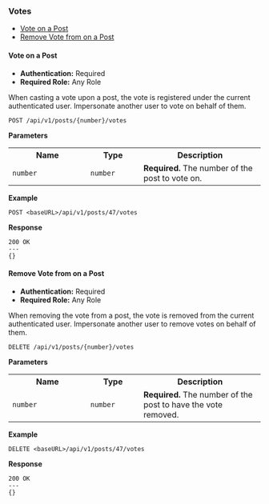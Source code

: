 <h3 id="votes">Votes</h3>

<ul>
  <li><a href="#add-vote">Vote on a Post</a></li>
  <li><a href="#remove-vote">Remove Vote from on a Post</a></li>
</ul>

<h4 id="add-vote">Vote on a Post</h4>

- <strong>Authentication:</strong> Required
- <strong>Required Role:</strong> Any Role

When casting a vote upon a post, the vote is registered under the current authenticated user. Impersonate another user to vote on behalf of them.

```
POST /api/v1/posts/{number}/votes
```

<strong>Parameters</strong>

<table>
  <tr>
    <th width="140">Name</th>
    <th width="90">Type</th>
    <th>Description</th>
  </tr>
  <tr>
    <td><code>number</code></td>
    <td><code>number</code></td>
    <td><strong>Required.</strong> The number of the post to vote on.</td>
  </tr>
</table>

<strong>Example</strong>

```
POST <baseURL>/api/v1/posts/47/votes
```

<strong>Response</strong>

```
200 OK
---
{}
```

<h4 id="remove-vote">Remove Vote from on a Post</h4>

- <strong>Authentication:</strong> Required
- <strong>Required Role:</strong> Any Role

When removing the vote from a post, the vote is removed from the current authenticated user. Impersonate another user to remove votes on behalf of them.

```
DELETE /api/v1/posts/{number}/votes
```

<strong>Parameters</strong>

<table>
  <tr>
    <th width="140">Name</th>
    <th width="90">Type</th>
    <th>Description</th>
  </tr>
  <tr>
    <td><code>number</code></td>
    <td><code>number</code></td>
    <td><strong>Required.</strong> The number of the post to have the vote removed.</td>
  </tr>
</table>

<strong>Example</strong>

```
DELETE <baseURL>/api/v1/posts/47/votes
```

<strong>Response</strong>

```
200 OK
---
{}
```